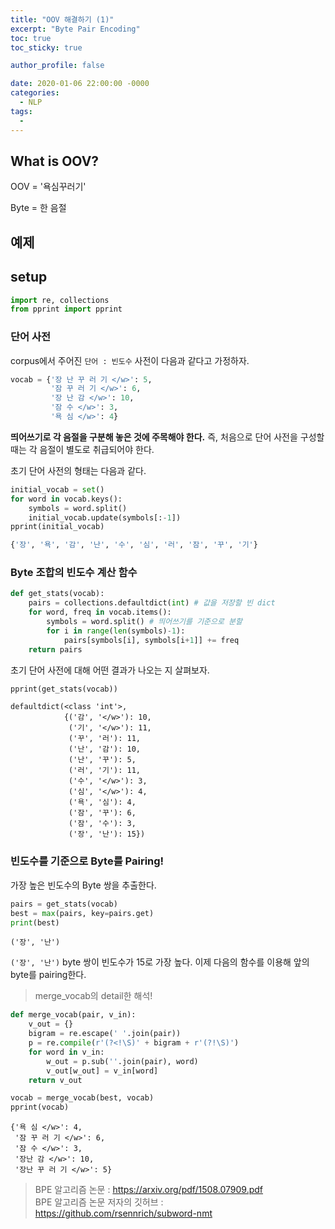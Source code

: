 ```yaml
---
title: "OOV 해결하기 (1)"
excerpt: "Byte Pair Encoding"
toc: true
toc_sticky: true

author_profile: false

date: 2020-01-06 22:00:00 -0000
categories: 
  - NLP
tags:
  - 
---
```

## What is OOV?

OOV = '욕심꾸러기'

Byte = 한 음절

## 예제

## setup
```python
import re, collections
from pprint import pprint
```

### 단어 사전

corpus에서 주어진 `단어 : 빈도수` 사전이 다음과 같다고 가정하자.
```python
vocab = {'장 난 꾸 러 기 </w>': 5,
         '잠 꾸 러 기 </w>': 6,
         '장 난 감 </w>': 10,
         '잠 수 </w>': 3,
         '욕 심 </w>': 4}
```
**띄어쓰기로 각 음절을 구분해 놓은 것에 주목해야 한다.** 즉, 처음으로 단어 사전을 구성할 때는 각 음절이 별도로 취급되어야 한다.

초기 단어 사전의 형태는 다음과 같다.
```python
initial_vocab = set()
for word in vocab.keys():
    symbols = word.split()
    initial_vocab.update(symbols[:-1])
pprint(initial_vocab)
```
```python
{'장', '욕', '감', '난', '수', '심', '러', '잠', '꾸', '기'}
```

### Byte 조합의 빈도수 계산 함수

```python
def get_stats(vocab):
    pairs = collections.defaultdict(int) # 값을 저장할 빈 dict
    for word, freq in vocab.items():
        symbols = word.split() # 띄어쓰기를 기준으로 분할
        for i in range(len(symbols)-1):
            pairs[symbols[i], symbols[i+1]] += freq
    return pairs
```
초기 단어 사전에 대해 어떤 결과가 나오는 지 살펴보자.
```python
pprint(get_stats(vocab))
```
```
defaultdict(<class 'int'>,
            {('감', '</w>'): 10,
             ('기', '</w>'): 11,
             ('꾸', '러'): 11,
             ('난', '감'): 10,
             ('난', '꾸'): 5,
             ('러', '기'): 11,
             ('수', '</w>'): 3,
             ('심', '</w>'): 4,
             ('욕', '심'): 4,
             ('잠', '꾸'): 6,
             ('잠', '수'): 3,
             ('장', '난'): 15})
```

### 빈도수를 기준으로 Byte를 Pairing!

가장 높은 빈도수의 Byte 쌍을 추출한다.
```python
pairs = get_stats(vocab)
best = max(pairs, key=pairs.get)
print(best)
```
```
('장', '난')
```
`('장', '난')` byte 쌍이 빈도수가 15로 가장 높다. 이제 다음의 함수를 이용해 앞의 byte를 pairing한다.

> merge_vocab의 detail한 해석!
```python
def merge_vocab(pair, v_in):
    v_out = {}
    bigram = re.escape(' '.join(pair))
    p = re.compile(r'(?<!\S)' + bigram + r'(?!\S)')
    for word in v_in:
        w_out = p.sub(''.join(pair), word)
        v_out[w_out] = v_in[word]
    return v_out
```
```python
vocab = merge_vocab(best, vocab)
pprint(vocab)
```
```
{'욕 심 </w>': 4,
 '잠 꾸 러 기 </w>': 6,
 '잠 수 </w>': 3,
 '장난 감 </w>': 10,
 '장난 꾸 러 기 </w>': 5}
```
> BPE 알고리즘 논문 : https://arxiv.org/pdf/1508.07909.pdf  
> BPE 알고리즘 논문 저자의 깃허브 : https://github.com/rsennrich/subword-nmt
<!--stackedit_data:
eyJoaXN0b3J5IjpbLTMzNTY0NTA0LDQxOTg5OTkxNyw1ODE0Mz
g3NCw1OTIyMjM0ODAsMTU4MjY2MzI3Nl19
-->